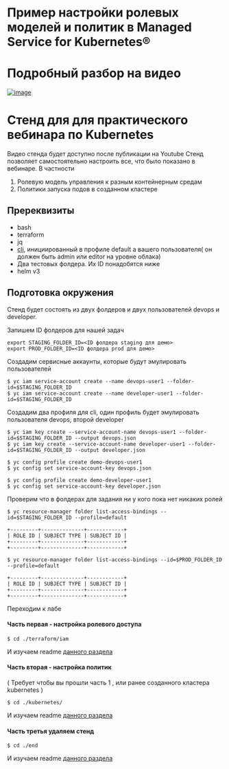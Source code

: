 # Пример настройки ролевых моделей и политик в Managed Service for Kubernetes®

# Подробный разбор на видео
[![image](https://user-images.githubusercontent.com/85429798/130356018-0840545a-da13-4faa-b15d-2858e3a9e369.png)](https://www.youtube.com/watch?v=ot6I_wmkLr4&t=1597s)


# Стенд для для практического вебинара по Kubernetes

Видео стенда будет доступно после публикации на Youtube
Стенд позволяет самостоятельно настроить все, что было показано в вебинаре. В частности

1) Ролевую модель управления к разным контейнерным средам
2) Политики запуска подов в созданном кластере


## Пререквизиты

- bash
- terraform
- jq
- [cli](https://cloud.yandex.ru/docs/cli/operations/install-cli), инициированный в профиле default а вашего пользователя( он должен быть admin или editor на уровне облака)
- Два тестовых фолдера. Их ID понадобятся ниже
- helm v3

## Подготовка окружения

Стенд будет состоять из двух фолдеров и двух пользователей devops и developer. 


Запишем ID фолдеров для нашей задач

```
export STAGING_FOLDER_ID=<ID фолдера staging для демо>
export PROD_FOLDER_ID=<ID фолдера prod для демо>
```

Создадим сервисные аккаунты, которые будут эмулировать пользователей

```
$ yc iam service-account create --name devops-user1 --folder-id=$STAGING_FOLDER_ID
$ yc iam service-account create --name developer-user1 --folder-id=$STAGING_FOLDER_ID
```
Создадим два профиля для cli, один профиль будет эмулировать пользователя devops, второй developer
```
$ yc iam key create --service-account-name devops-user1 --folder-id=$STAGING_FOLDER_ID --output devops.json
$ yc iam key create --service-account-name developer-user1 --folder-id=$STAGING_FOLDER_ID --output developer.json

$ yc config profile create demo-devops-user1
$ yc config set service-account-key devops.json

$ yc config profile create demo-developer-user1
$ yc config set service-account-key developer.json
```
Проверим что в фолдерах для задания ни у кого пока нет никаких ролей
```
$ yc resource-manager folder list-access-bindings --id=$STAGING_FOLDER_ID --profile=default

+---------+--------------+------------+
| ROLE ID | SUBJECT TYPE | SUBJECT ID |
+---------+--------------+------------+
+---------+--------------+------------+

$ yc resource-manager folder list-access-bindings --id=$PROD_FOLDER_ID --profile=default

+---------+--------------+------------+
| ROLE ID | SUBJECT TYPE | SUBJECT ID |
+---------+--------------+------------+
+---------+--------------+------------+
```

Переходим к лабе

#### Часть первая - настройка ролевого доступа 

```
$ cd ./terraform/iam
```

И изучаем readme [данного раздела](./terraform/iam/)

#### Часть вторая - настройка политик

( Требует чтобы вы прошли часть 1 , или ранее созданного кластера kubernetes )

```
$ cd ./kubernetes/
```

И изучаем readme [данного раздела](./kubernetes/)

#### Часть третья удаляем стенд

```
$ cd ./end
```

И изучаем readme [данного раздела](./end/)

